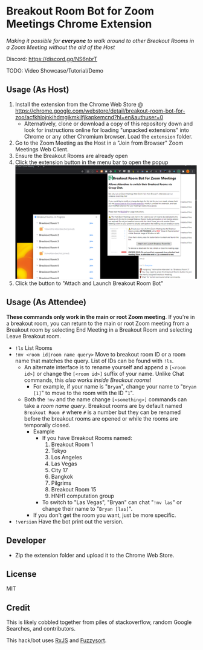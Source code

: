# Breakout Room Bot for Zoom Meetings Chrome Extension

*Making it possible for **everyone** to walk around to other Breakout Rooms in a Zoom Meeting without the aid of the Host*

Discord: https://discord.gg/NS6nbrT

TODO: Video Showcase/Tutorial/Demo

## Usage (As Host)

1. Install the extension from the Chrome Web Store @ https://chrome.google.com/webstore/detail/breakout-room-bot-for-zoo/acfkhlojnkihdmgikmkilfjkapkemcnd?hl=en&authuser=0
    * Alternatively, clone or download a copy of this repository down and look for instructions online for loading "unpacked extensions" into Chrome or any other Chromium browser. Load the `extension` folder.
2. Go to the Zoom Meeting as the Host in a "Join from Browser" Zoom Meetings Web Client.
3. Ensure the Breakout Rooms are already open
4. Click the extension button in the menu bar to open the popup
    ![](launch.png)
5. Click the button to "Attach and Launch Breakout Room Bot"

## Usage (As Attendee)

**These commands only work in the main or root Zoom meeting**. If you're in a breakout room, you can return to the main or root Zoom meeting from a Breakout room by selecting End Meeting in a Breakout Room and selecting Leave Breakout room.

* `!ls` List Rooms
* `!mv <room id|room name query>` Move to breakout room ID or a room name that matches the query. List of IDs can be found with `!ls`.
    * An alternate interface is to rename yourself and append a `[<room id>]` or change the `[<room id>]` suffix of your name. Unlike Chat commands, this *also works inside Breakout rooms*!
        * For example, if your name is "`Bryan`", change your name to "`Bryan [1]`" to move to the room with the ID "`1`".
    * Both the `!mv` and the name change `[<something>]` commands can take a *room name query*. Breakout rooms are by default named `Breakout Room #` where `#` is a number but they can be renamed before the breakout rooms are opened or while the rooms are temporaily closed.
        * Example
            * If you have Breakout Rooms named:
                1. Breakout Room 1
                2. Tokyo
                3. Los Angeles
                4. Las Vegas
                5. City 17
                6. Bangkok
                7. Pilgrims
                8. Breakout Room 15
                9. HNH1 computation group
            * To switch to "Las Vegas", "Bryan" can chat "`!mv las`" or change their name to "`Bryan [las]`".
        * If you don't get the room you want, just be more specific.
* `!version` Have the bot print out the version.

## Developer

* Zip the extension folder and upload it to the Chrome Web Store.

## License

MIT

## Credit

This is likely cobbled together from piles of stackoverflow, random Google Searches, and contributors.

This hack/bot uses [RxJS][rxjs] and [Fuzzysort][fuzzysort].

[breakoutroominfo]: https://support.zoom.us/hc/en-us/articles/206476093-Enabling-breakout-rooms
[ocrbreakoutroombot]: https://github.com/ottoscholten/zoomChatBot
[desertpyhack]: https://www.meetup.com/Phoenix-Python-Meetup-Group/events/272227324/
[desertpy]: https://www.meetup.com/Phoenix-Python-Meetup-Group
[rxjs]: https://rxjs-dev.firebaseapp.com/
[fuzzysort]: https://github.com/farzher/fuzzysort